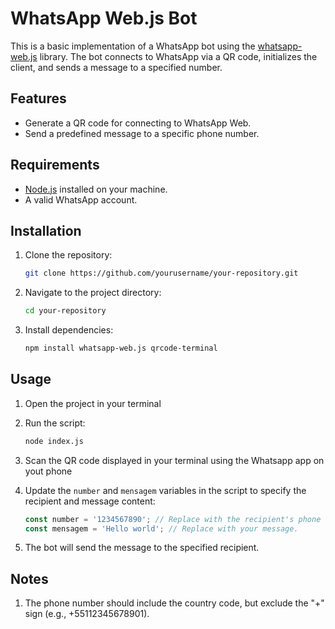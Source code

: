 # WhatsApp Web.js Bot

This is a basic implementation of a WhatsApp bot using the [whatsapp-web.js](https://github.com/pedroslopez/whatsapp-web.js) library. The bot connects to WhatsApp via a QR code, initializes the client, and sends a message to a specified number.

## Features
- Generate a QR code for connecting to WhatsApp Web.
- Send a predefined message to a specific phone number.

## Requirements
- [Node.js](https://nodejs.org/) installed on your machine.
- A valid WhatsApp account.

## Installation
1. Clone the repository:
   ```bash
   git clone https://github.com/yourusername/your-repository.git
   ```

2. Navigate to the project directory:
   ```bash
   cd your-repository
   ```

3. Install dependencies:
   ```bash
   npm install whatsapp-web.js qrcode-terminal
   ```

## Usage
1. Open the project in your terminal
   
2. Run the script:
   ```bash
   node index.js
   ```

3. Scan the QR code displayed in your terminal using the Whatsapp app on yout phone

4. Update the ```number``` and ```mensagem``` variables in the script to specify the recipient and message content:
   ```js
   const number = '1234567890'; // Replace with the recipient's phone number (including country code, without '+').
   const mensagem = 'Hello world'; // Replace with your message.
   ```

5. The bot will send the message to the specified recipient.

## Notes
1. The phone number should include the country code, but exclude the "+" sign (e.g., +55112345678901).




